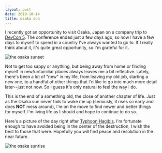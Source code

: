 ```yaml
---
layout: post
date: 2019-10-14
title: osaka sun
---
```


I recently got an opportunity to visit Osaka, Japan on a company trip to
[DevCon 5](https://devcon.org/).
The conference ended just a few days ago, so now I have a few days to myself
to spend in a country I've always wanted to go to. If I really think about it,
it's quite great opportunity, so I'm grateful for it.

![the osaka sunset](/images/osaka-sunset.png)

Not to get too sappy or anything, but being away from home or finding myself
in new/unfamiliar places always leaves me a bit reflective. Lately, there's been
a lot of "new" in my life, from leaving my old job, starting a new one, to
a handful of other things that I'd like to go into much more detail later--just
not now. So I guess it's only natural to feel the way I do.

This is the end of a something old, the close of another chapter of life.
Just as the Osaka sun never fails to wake me up (seriously, it rises so early
and does **NOT** mess around), I'm on the move to find newer and better things
for myself. I'm living life as I should and hope to continue to do so.

Here's a picture of the day right after 
[Typhoon Hagibis](https://en.wikipedia.org/wiki/Typhoon_Hagibis_(2019)).
I'm fortunate enough to have avoided being in the center of the destruction;
I wish the best to those that were. Hopefully you will find peace and resolution
in the near future.

![the osaka sunrise](/images/osaka-sunrise.png)
